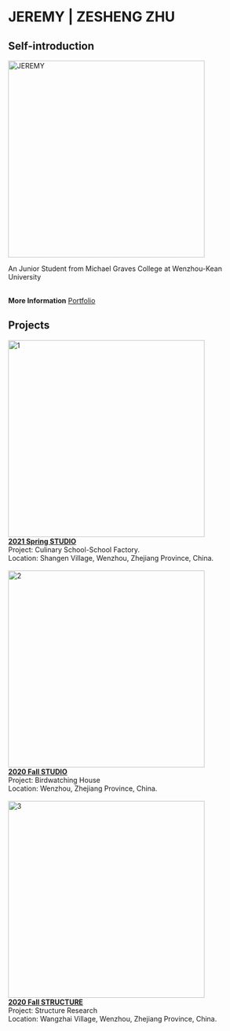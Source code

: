 # JEREMY | ZESHENG ZHU

## Self-introduction
<img alt="JEREMY" src="https://github.com/steenblikrs/2021-Spring-Studio/blob/gh-pages/students/Jeremy/1535130204065%20(2).png?raw=true" width="400">

 An Junior Student from Michael Graves College at Wenzhou-Kean University<br><br>
 
**More Information**
 [Portfolio](https://steenblikrs.github.io/2021-Spring-Studio/students/Jeremy/resume)

## Projects <br>
<a href="https://steenblikrs.github.io/2021-Spring-Studio/students/Jeremy/2021Spring">
         <img alt="1" src="https://github.com/steenblikrs/2021-Spring-Studio/blob/gh-pages/students/Jeremy/2.2.png?raw=true?raw=true" width="400"><br>
<td><strong><a href="https://steenblikrs.github.io/2021-Spring-Studio/students/Jeremy/2021Spring">2021 Spring STUDIO</a></strong>  <br/>
 Project: Culinary School-School Factory. <br>
 Location: Shangen Village, Wenzhou, Zhejiang Province, China.<br>
 <br>
 
 
  <td><a href="https://steenblikrs.github.io/2021-Spring-Studio/students/Jeremy/2019Fall">
         <img alt="2" src="https://github.com/steenblikrs/2021-Spring-Studio/blob/9e6f94a8b96f8474018cf8c3d0bfaaaf06bc599e/students/Jeremy/5.%203D%20REPRESENTATION%20detailed%20axonometric%20drawing%20co%20(60cm%20X%2060cm).png?raw=true" width="400"><br>
      </td>
  <td><strong><a href="https://https://steenblikrs.github.io/2021-Spring-Studio/students/Jeremy/2019Fall">2020 Fall STUDIO</a></strong><br/>    
Project: Birdwatching House<br>
   Location: Wenzhou, Zhejiang Province, China.<br>
  <br>
 
 <td><a href="https://steenblikrs.github.io/2021-Spring-Studio/students/Jeremy/2020Fall Structure">
         <img alt="3" src="https://github.com/steenblikrs/2021-Spring-Studio/blob/247c04f34870833699e7351ab4b8e821a7b600e7/students/Jeremy/axonometric.png?raw=true" width="400"><br>
<td><strong><a href="https://steenblikrs.github.io/2021-Spring-Studio/students/Jeremy/2020Fall Structure">2020 Fall STRUCTURE</a></strong><br/>    
</td>
          <td><strong><a href="https://steenblikrs.github.io/2021-Spring-Studio/students/Corina/P"></a></strong> 
  Project: Structure Research<br>
   Location: Wangzhai Village, Wenzhou, Zhejiang Province, China.<br>
  
